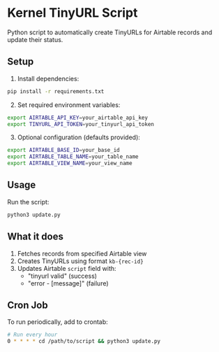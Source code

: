 # Kernel TinyURL Script

Python script to automatically create TinyURLs for Airtable records and update their status.

## Setup

1. Install dependencies:
```bash
pip install -r requirements.txt
```

2. Set required environment variables:
```bash
export AIRTABLE_API_KEY=your_airtable_api_key
export TINYURL_API_TOKEN=your_tinyurl_api_token
```

3. Optional configuration (defaults provided):
```bash
export AIRTABLE_BASE_ID=your_base_id
export AIRTABLE_TABLE_NAME=your_table_name
export AIRTABLE_VIEW_NAME=your_view_name
```

## Usage

Run the script:
```bash
python3 update.py
```

## What it does

1. Fetches records from specified Airtable view
2. Creates TinyURLs using format `kb-{rec-id}`
3. Updates Airtable `script` field with:
   - "tinyurl valid" (success)
   - "error - [message]" (failure)

## Cron Job

To run periodically, add to crontab:
```bash
# Run every hour
0 * * * * cd /path/to/script && python3 update.py
```